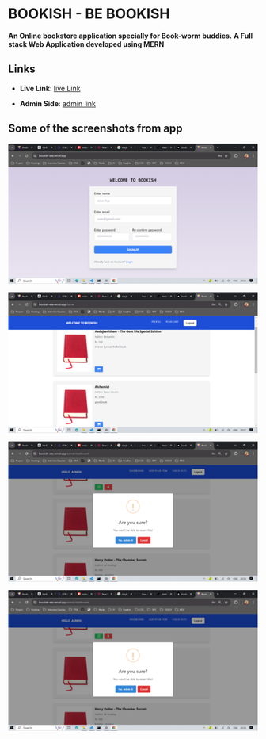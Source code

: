 # BOOKISH - BE  BOOKISH
**An Online bookstore application specially for Book-worm buddies.**
**A Full stack Web Application developed using MERN**


## Links

- **Live Link**: [live Link](https://bookish-eta.vercel.app/)

- **Admin Side**: [admin link](https://bookish-eta.vercel.app/admin)


## Some of the screenshots from app

![img1](screenshots/img1.png)

![img1](screenshots/img2.png)

![img1](screenshots/img3.png)

![img1](screenshots/img4.png)